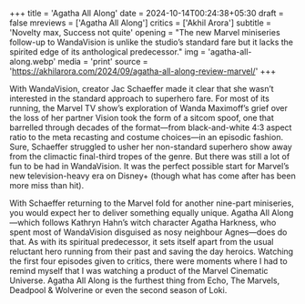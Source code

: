 +++
title = 'Agatha All Along'
date = 2024-10-14T00:24:38+05:30
draft = false
mreviews = ['Agatha All Along']
critics = ['Akhil Arora']
subtitle = 'Novelty max, Success not quite'
opening = "The new Marvel miniseries follow-up to WandaVision is unlike the studio’s standard fare but it lacks the spirited edge of its anthological predecessor."
img = 'agatha-all-along.webp'
media = 'print'
source = 'https://akhilarora.com/2024/09/agatha-all-along-review-marvel/'
+++

With WandaVision, creator Jac Schaeffer made it clear that she wasn’t interested in the standard approach to superhero fare. For most of its running, the Marvel TV show’s exploration of Wanda Maximoff’s grief over the loss of her partner Vision took the form of a sitcom spoof, one that barrelled through decades of the format—from black-and-white 4:3 aspect ratio to the meta recasting and costume choices—in an episodic fashion. Sure, Schaeffer struggled to usher her non-standard superhero show away from the climactic final-third tropes of the genre. But there was still a lot of fun to be had in WandaVision. It was the perfect possible start for Marvel’s new television-heavy era on Disney+ (though what has come after has been more miss than hit).

With Schaeffer returning to the Marvel fold for another nine-part miniseries, you would expect her to deliver something equally unique. Agatha All Along—which follows Kathryn Hahn’s witch character Agatha Harkness, who spent most of WandaVision disguised as nosy neighbour Agnes—does do that. As with its spiritual predecessor, it sets itself apart from the usual reluctant hero running from their past and saving the day heroics. Watching the first four episodes given to critics, there were moments where I had to remind myself that I was watching a product of the Marvel Cinematic Universe. Agatha All Along is the furthest thing from Echo, The Marvels, Deadpool & Wolverine or even the second season of Loki.
